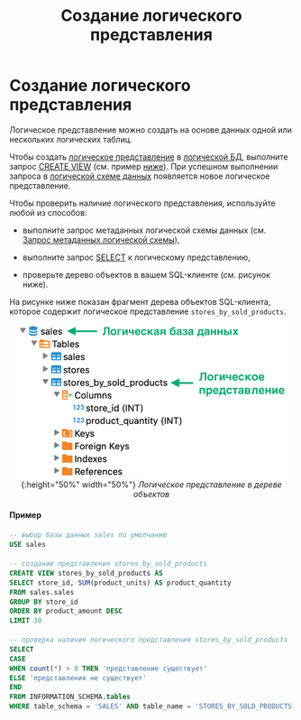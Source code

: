 ﻿---
layout: default
title: Создание логического представления
nav_order: 5
parent: Управление схемой данных
grand_parent: Работа с системой
has_children: false
---

Создание логического представления
==================================

Логическое представление можно создать на основе данных одной или нескольких логических таблиц.

Чтобы создать [логическое представление](../../../Обзор_понятий_компонентов_и_связей/Основные_понятия/Логическое_представление/Логическое_представление.md) 
в [логической БД](../../../Обзор_понятий_компонентов_и_связей/Основные_понятия/Логическая_база_данных/Логическая_база_данных.md), 
выполните запрос [CREATE VIEW](../../../Справочная_информация/Запросы_SQLplus/CREATE_VIEW/CREATE_VIEW.md) 
(см. пример [ниже](<LINK>)). При успешном выполнении запроса в 
[логической схеме данных](../../../Обзор_понятий_компонентов_и_связей/Основные_понятия/Логическая_схема_данных/Логическая_схема_данных.md) 
появляется новое логическое представление.

Чтобы проверить наличие логического представления, используйте любой из способов:

*   выполните запрос метаданных логической схемы данных 
    (см. [Запрос метаданных логической схемы](../Запрос_метаданных_логической_схемы/Запрос_метаданных_логической_схемы.md)),

*   выполните запрос [SELECT](../../../Справочная_информация/Запросы_SQLplus/SELECT/SELECT.md) 
    к логическому представлению,

*   проверьте дерево объектов в вашем SQL-клиенте (см. рисунок ниже).


На рисунке ниже показан фрагмент дерева объектов SQL-клиента, которое содержит логическое представление 
`stores_by_sold_products`.

<center>

![](Логическое_представление.png){:height="50%" width="50%"}
*Логическое представление в дереве объектов*

</center>


#### Пример
```sql
-- выбор базы данных sales по умолчанию
USE sales

-- создание представления stores_by_sold_products
CREATE VIEW stores_by_sold_products AS
SELECT store_id, SUM(product_units) AS product_quantity
FROM sales.sales
GROUP BY store_id
ORDER BY product_amount DESC
LIMIT 30

-- проверка наличия логического представления stores_by_sold_products
SELECT
CASE
WHEN count(*) > 0 THEN 'представление существует'
ELSE 'представления не существует'
END
FROM INFORMATION_SCHEMA.tables
WHERE table_schema = 'SALES' AND table_name = 'STORES_BY_SOLD_PRODUCTS'
```
